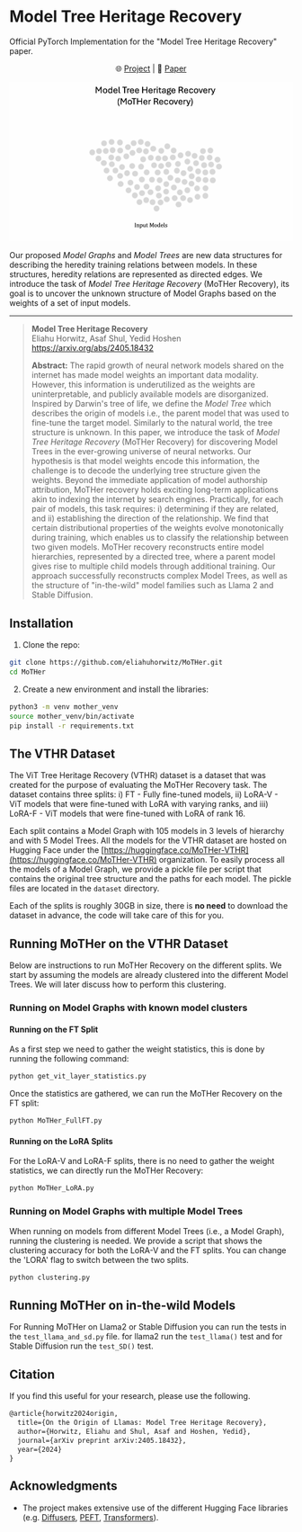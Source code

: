 # Model Tree Heritage Recovery
Official PyTorch Implementation for the "Model Tree Heritage Recovery" paper.  
<p align="center">
    🌐 <a href="https://vision.huji.ac.il/mother/" target="_blank">Project</a> | 📃 <a href="https://arxiv.org/abs/TODO" target="_blank">Paper</a><br>
</p>

![](imgs/header.gif)

Our proposed *Model Graphs* and *Model Trees* are new data structures for describing the heredity training relations between models.
In these structures, heredity relations are represented as directed edges. 
We introduce the task of *Model Tree Heritage Recovery* (MoTHer Recovery), its goal is to uncover the 
unknown structure of Model Graphs based on the weights of a set of input models.
___

> **Model Tree Heritage Recovery**<br>
> Eliahu Horwitz, Asaf Shul, Yedid Hoshen<br>
> <a href="https://arxiv.org/abs/2405.18432" target="_blank">https://arxiv.org/abs/2405.18432 <br>
>
>**Abstract:** The rapid growth of neural network models shared on the internet has made model weights
> an important data modality. However, this information is underutilized as the weights are uninterpretable, 
> and publicly available models are disorganized. Inspired by Darwin's tree of life, we define the *Model Tree* 
> which describes the origin of models i.e., the parent model that was used to fine-tune the target model. 
> Similarly to the natural world, the tree structure is unknown. In this paper, we introduce the task of 
> *Model Tree Heritage Recovery* (MoTHer Recovery) for discovering Model Trees in the ever-growing universe of 
> neural networks. Our hypothesis is that model weights encode this information, the challenge is to decode the 
> underlying tree structure given the weights. Beyond the immediate application of model authorship attribution, 
> MoTHer recovery holds exciting long-term applications akin to indexing the internet by search engines. 
> Practically, for each pair of models, this task requires: i) determining if they are related, and ii) establishing the 
> direction of the relationship. We find that certain distributional properties of the weights evolve monotonically during training, 
> which enables us to classify the relationship between two given models. MoTHer recovery reconstructs entire model hierarchies, 
> represented by a directed tree, where a parent model gives rise to multiple child models through additional training. 
> Our approach successfully reconstructs complex Model Trees, as well as the structure of "in-the-wild" model 
> families such as Llama 2 and Stable Diffusion.

## Installation 
1.  Clone the repo:
```bash
git clone https://github.com/eliahuhorwitz/MoTHer.git
cd MoTHer
```
2. Create a new environment and install the libraries:
```bash
python3 -m venv mother_venv
source mother_venv/bin/activate
pip install -r requirements.txt
```


## The VTHR Dataset 
The ViT Tree Heritage Recovery (VTHR) dataset is a dataset that was created for the purpose of evaluating the MoTHer Recovery task. 
The dataset contains three splits: i) FT - Fully fine-tuned models, ii) LoRA-V - ViT models that were fine-tuned with LoRA with varying ranks, 
and iii) LoRA-F - ViT models that were fine-tuned with LoRA of rank 16. 

Each split contains a Model Graph with 105 models in 3 levels of hierarchy and with 5 Model Trees. 
All the models for the VTHR dataset are hosted on Hugging Face under the [https://huggingface.co/MoTHer-VTHR](https://huggingface.co/MoTHer-VTHR) organization.
To easily process all the models of a Model Graph, we provide a pickle file per script that contains the 
original tree structure and the paths for each model. The pickle files are located in the `dataset` directory.

Each of the splits is roughly 30GB in size, there is **no need** to download the dataset in advance, the code will take care of this for you.

## Running MoTHer on the VTHR Dataset 
Below are instructions to run MoTHer Recovery on the different splits. 
We start by assuming the models are already clustered into the different Model Trees. 
We will later discuss how to perform this clustering.

### Running on Model Graphs with known model clusters

#### Running on the FT Split
As a first step we need to gather the weight statistics, this is done by running the following command:
```bash
python get_vit_layer_statistics.py
```

Once the statistics are gathered, we can run the MoTHer Recovery on the FT split:
```bash
python MoTHer_FullFT.py
```

#### Running on the LoRA Splits
For the LoRA-V and LoRA-F splits, there is no need to gather the weight statistics, we can directly run the MoTHer Recovery:
```bash
python MoTHer_LoRA.py
```


### Running on Model Graphs with multiple Model Trees 
When running on models from different Model Trees (i.e., a Model Graph), running the clustering is needed.
We provide a script that shows the clustering accuracy for both the LoRA-V and the FT splits.
You can change the 'LORA' flag to switch between the two splits.

```bash
python clustering.py  
```


## Running MoTHer on in-the-wild Models
For Running MoTHer on Llama2 or Stable Diffusion you can run the tests in the `test_llama_and_sd.py` file.
for llama2 run the `test_llama()` test and for Stable Diffusion run the `test_SD()` test.


## Citation
If you find this useful for your research, please use the following.

```
@article{horwitz2024origin,
  title={On the Origin of Llamas: Model Tree Heritage Recovery},
  author={Horwitz, Eliahu and Shul, Asaf and Hoshen, Yedid},
  journal={arXiv preprint arXiv:2405.18432},
  year={2024}
}
```


## Acknowledgments
- The project makes extensive use of the different Hugging Face libraries (e.g. [Diffusers](https://huggingface.co/docs/diffusers/en/index), [PEFT](https://huggingface.co/docs/peft/en/index), [Transformers](https://huggingface.co/docs/transformers/en/index)).

